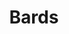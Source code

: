 ---
title: "Bards"
aliases:
    - /guilds/bards/
menu:
    lists:
        parent: "knowledge-guilds"
---